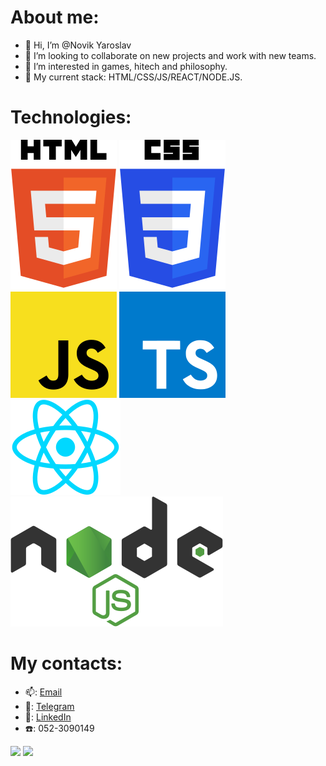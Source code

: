 # About me:
- 👋 Hi, I’m @Novik Yaroslav
- 💞️ I’m looking to collaborate on new projects and work with new teams.
- 👀 I’m interested in games, hitech and philosophy.
- 🌱 My current stack: HTML/CSS/JS/REACT/NODE.JS.

# Technologies:

![Image alt](https://github.com/NovikYaroslav/NovikYaroslav/blob/main/html-5.svg)
![Image alt](https://github.com/NovikYaroslav/NovikYaroslav/blob/main/css-3.svg)
![Image alt](https://github.com/NovikYaroslav/NovikYaroslav/blob/main/javascript.svg)
![Image alt](https://github.com/NovikYaroslav/NovikYaroslav/blob/main/typescript.svg)
![Image alt](https://github.com/NovikYaroslav/NovikYaroslav/blob/main/react.svg)
![Image alt](https://github.com/NovikYaroslav/NovikYaroslav/blob/main/node-js.svg)

# My contacts: 
-  :mailbox:: [Email](yaroslavnowik@yandex.ru)
-  :calling:: [Telegram](https://t.me/iKodzima)
-  :pencil:: [LinkedIn](https://www.linkedin.com/in/yaroslav-novik)
-  :telephone:: 052-3090149

![](http://github-profile-summary-cards.vercel.app/api/cards/repos-per-language?username=NovikYaroslav&theme=2077)
![](http://github-profile-summary-cards.vercel.app/api/cards/stats?username=NovikYaroslav&theme=2077)

<!---
NovikYaroslav/NovikYaroslav is a ✨ special ✨ repository because its `README.md` (this file) appears on your GitHub profile.
You can click the Preview link to take a look at your changes.
--->
